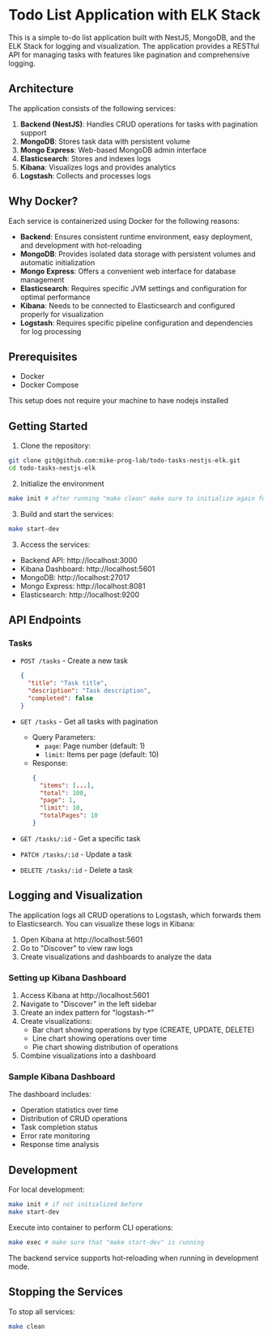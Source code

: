 # Todo List Application with ELK Stack

This is a simple to-do list application built with NestJS, MongoDB, and the ELK Stack for logging and visualization. The application provides a RESTful API for managing tasks with features like pagination and comprehensive logging.

## Architecture

The application consists of the following services:

1. **Backend (NestJS)**: Handles CRUD operations for tasks with pagination support
2. **MongoDB**: Stores task data with persistent volume
3. **Mongo Express**: Web-based MongoDB admin interface
4. **Elasticsearch**: Stores and indexes logs
5. **Kibana**: Visualizes logs and provides analytics
6. **Logstash**: Collects and processes logs

## Why Docker?

Each service is containerized using Docker for the following reasons:

- **Backend**: Ensures consistent runtime environment, easy deployment, and development with hot-reloading
- **MongoDB**: Provides isolated data storage with persistent volumes and automatic initialization
- **Mongo Express**: Offers a convenient web interface for database management
- **Elasticsearch**: Requires specific JVM settings and configuration for optimal performance
- **Kibana**: Needs to be connected to Elasticsearch and configured properly for visualization
- **Logstash**: Requires specific pipeline configuration and dependencies for log processing

## Prerequisites

- Docker
- Docker Compose

This setup does not require your machine to have nodejs installed

## Getting Started

1. Clone the repository:
```bash
git clone git@github.com:mike-prog-lab/todo-tasks-nestjs-elk.git
cd todo-tasks-nestjs-elk
```

2. Initialize the environment
```bash
make init # after running "make clean" make sure to initialize again for further usage.
```

3. Build and start the services:
```bash
make start-dev
```

3. Access the services:
- Backend API: http://localhost:3000
- Kibana Dashboard: http://localhost:5601
- MongoDB: http://localhost:27017
- Mongo Express: http://localhost:8081
- Elasticsearch: http://localhost:9200

## API Endpoints

### Tasks

- `POST /tasks` - Create a new task
  ```json
  {
    "title": "Task title",
    "description": "Task description",
    "completed": false
  }
  ```

- `GET /tasks` - Get all tasks with pagination
  - Query Parameters:
    - `page`: Page number (default: 1)
    - `limit`: Items per page (default: 10)
  - Response:
    ```json
    {
      "items": [...],
      "total": 100,
      "page": 1,
      "limit": 10,
      "totalPages": 10
    }
    ```

- `GET /tasks/:id` - Get a specific task
- `PATCH /tasks/:id` - Update a task
- `DELETE /tasks/:id` - Delete a task

## Logging and Visualization

The application logs all CRUD operations to Logstash, which forwards them to Elasticsearch. You can visualize these logs in Kibana:

1. Open Kibana at http://localhost:5601
2. Go to "Discover" to view raw logs
3. Create visualizations and dashboards to analyze the data

### Setting up Kibana Dashboard

1. Access Kibana at http://localhost:5601
2. Navigate to "Discover" in the left sidebar
3. Create an index pattern for "logstash-*"
4. Create visualizations:
   - Bar chart showing operations by type (CREATE, UPDATE, DELETE)
   - Line chart showing operations over time
   - Pie chart showing distribution of operations
5. Combine visualizations into a dashboard

### Sample Kibana Dashboard

The dashboard includes:
- Operation statistics over time
- Distribution of CRUD operations
- Task completion status
- Error rate monitoring
- Response time analysis

## Development

For local development:
```bash
make init # if not initialized before
make start-dev
```

Execute into container to perform CLI operations:
```bash
make exec # make sure that "make start-dev" is running
```

The backend service supports hot-reloading when running in development mode.

## Stopping the Services

To stop all services:
```bash
make clean
```

